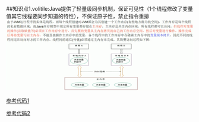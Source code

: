 ##知识点1.volitile:Java提供了轻量级同步机制，保证可见性（1个线程修改了变量值其它线程要同步知道的特性），不保证原子性，禁止指令重排
![](src/../../doc/doc-resource/test/内存模型.png)

[参考代码1](src/main/java/juc/T1VolatileTest.java)

[参考代码2](src/main/java/juc/T2LazySingle.java)

